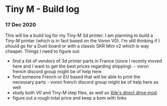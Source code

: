 # Tiny M - Build log


### 17 Dec 2020
This will be a build log for my Tiny-M 3d printer.
I am planning to build a Tiny-M printer (which is in fact based on the Voron V0).
I'm still thinking if I should go for a Duet board or with a classic SKR Mini v2 which is way cheaper.
Things I need to figure out:
- find a list of vendors of 3d printer parts in France (since I recenly moved here and I want to get the best prices regarding shipping). - voron french discord group might be of help here
- find someone French or EU based that will be able to print the necessary parts - voron french discord group might be of help here as well
- study both V0 and Tiny-M step files, as well as [Xile's direct drive mod](https://github.com/Annex-Engineering/Sherpa_Mini-Extruder/tree/master/Toolheads/Xile_Tiny_M).
- figure out a rough total price and keep a bom with links
